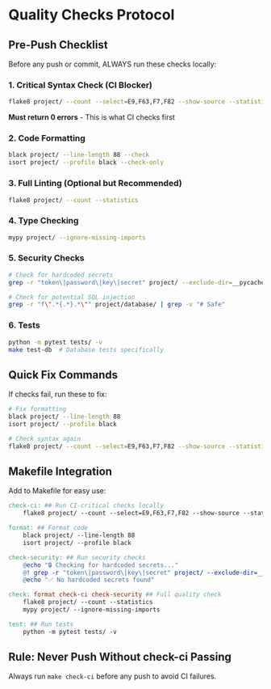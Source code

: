 # Quality Checks Protocol

## Pre-Push Checklist

Before any push or commit, ALWAYS run these checks locally:

### 1. Critical Syntax Check (CI Blocker)
```bash
flake8 project/ --count --select=E9,F63,F7,F82 --show-source --statistics
```
**Must return 0 errors** - This is what CI checks first

### 2. Code Formatting
```bash
black project/ --line-length 88 --check
isort project/ --profile black --check-only
```

### 3. Full Linting (Optional but Recommended)
```bash
flake8 project/ --count --statistics
```

### 4. Type Checking
```bash
mypy project/ --ignore-missing-imports
```

### 5. Security Checks
```bash
# Check for hardcoded secrets
grep -r "token\|password\|key\|secret" project/ --exclude-dir=__pycache__ | grep -v "# Safe"

# Check for potential SQL injection
grep -r "f\".*{.*}.*\"" project/database/ | grep -v "# Safe"
```

### 6. Tests
```bash
python -m pytest tests/ -v
make test-db  # Database tests specifically
```

## Quick Fix Commands

If checks fail, run these to fix:

```bash
# Fix formatting
black project/ --line-length 88
isort project/ --profile black

# Check syntax again
flake8 project/ --count --select=E9,F63,F7,F82 --show-source --statistics
```

## Makefile Integration

Add to Makefile for easy use:
```makefile
check-ci: ## Run CI-critical checks locally
	flake8 project/ --count --select=E9,F63,F7,F82 --show-source --statistics

format: ## Format code
	black project/ --line-length 88
	isort project/ --profile black

check-security: ## Run security checks
	@echo "🔒 Checking for hardcoded secrets..."
	@! grep -r "token\|password\|key\|secret" project/ --exclude-dir=__pycache__ | grep -v "# Safe" || (echo "❌ Potential secrets found!" && exit 1)
	@echo "✅ No hardcoded secrets found"

check: format check-ci check-security ## Full quality check
	flake8 project/ --count --statistics
	mypy project/ --ignore-missing-imports

test: ## Run tests
	python -m pytest tests/ -v
```

## Rule: Never Push Without check-ci Passing

Always run `make check-ci` before any push to avoid CI failures.